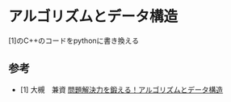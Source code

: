 # アルゴリズムとデータ構造

[1]のC++のコードをpythonに書き換える

## 参考

* [1] 大槻　兼資 [問題解決力を鍛える！アルゴリズムとデータ構造](https://bookclub.kodansha.co.jp/product?item=0000275430)
